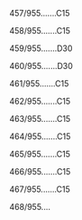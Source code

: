 457/955.......C15 


458/955.......C15 


459/955.......D30 


460/955.......D30 


461/955.......C15 


462/955.......C15 


463/955.......C15 


464/955.......C15 


465/955.......C15 


466/955.......C15 


467/955.......C15 


468/955.... 

